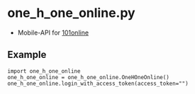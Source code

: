 # one_h_one_online.py
- Mobile-API for [101online](https://play.google.com/store/apps/details?id=com.rstgames.game101)

## Example
```py3
import one_h_one_online
one_h_one_online = one_h_one_online.OneHOneOnline()
one_h_one_online.login_with_access_token(access_token="")
```
